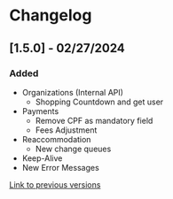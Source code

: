 # Changelog

## [1.5.0] - 02/27/2024

### Added
- Organizations (Internal API)
    - Shopping Countdown and get user
- Payments
    - Remove CPF as mandatory field
    - Fees Adjustment
- Reaccommodation
    - New change queues
- Keep-Alive
- New Error Messages
  
[Link to previous versions](/docs/en-us/change-log/readme.history.md)
